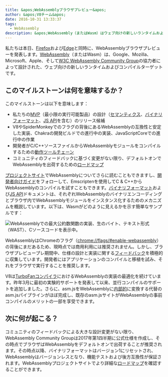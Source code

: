 ```yaml
---
title: &apos;WebAssemblyブラウザプレビュー&apos;
author: &apos;V8チーム&apos;
date: 2016-10-31 13:33:37
tags:
  - WebAssembly
description: &apos;WebAssembly（またはWasm）はウェブ向けの新しいランタイムおよびコンパイルターゲットであり、現在Chrome Canaryでフラグの背後で利用できます！&apos;
---
```

私たちは本日、[Firefox](https://hacks.mozilla.org/2016/10/webassembly-browser-preview)および[Edge](https://blogs.windows.com/msedgedev/2016/10/31/webassembly-browser-preview/)と同時に、WebAssemblyブラウザプレビューを発表します。[WebAssembly](http://webassembly.org/)（またはWasm）は、Google、Mozilla、Microsoft、Apple、そして[W3C WebAssembly Community Group](https://www.w3.org/community/webassembly/)の協力者によって設計された、ウェブ向けの新しいランタイムおよびコンパイルターゲットです。

<!--truncate-->
## このマイルストーンは何を意味するか？

このマイルストーンは以下を意味します：

- 私たちの[MVP](http://webassembly.org/docs/mvp/)（最小限の実行可能製品）の設計（[セマンティクス](http://webassembly.org/docs/semantics/)、[バイナリフォーマット](http://webassembly.org/docs/binary-encoding/)、[JS API](http://webassembly.org/docs/js/)を含む）のリリース候補
- V8やSpiderMonkeyでのフラグの背後にあるWebAssemblyの互換性と安定した実装、Chakraの開発ビルドでの進行中の実装、JavaScriptCoreでの進行中の作業
- 開発者がC/C++ソースファイルからWebAssemblyモジュールをコンパイルするための[動作ツールチェーン](http://webassembly.org/getting-started/developers-guide/)
- コミュニティのフィードバックに基づく変更がない限り、デフォルトオンでWebAssemblyを出荷するための[ロードマップ](http://webassembly.org/roadmap/)

[プロジェクトサイト](http://webassembly.org/)でWebAssemblyについてさらに読むこともできますし、[開発者向けガイド](http://webassembly.org/getting-started/developers-guide/)をフォローして、Emscriptenを使用してC & C++からWebAssemblyのコンパイルを試すこともできます。[バイナリフォーマット](http://webassembly.org/docs/binary-encoding/)および[JS API](http://webassembly.org/docs/js/)ドキュメントは、それぞれWebAssemblyのバイナリエンコーディングとブラウザ内でWebAssemblyモジュールをインスタンス化するためのメカニズムを概説しています。以下は、Wasmがどのように見えるかを示す簡単なサンプルです：

![WebAssemblyでの最大公約数関数の実装、生のバイト、テキスト形式（WAST）、Cソースコードを表示中。](/_img/webassembly-browser-preview/gcd.svg)

WebAssemblyはChromeのフラグ（[chrome://flags/#enable-webassembly](chrome://flags/#enable-webassembly)）の背後にまだあるため、現時点では商用利用には推奨されません。しかし、ブラウザプレビュープレ期間中、仕様の設計と実装に関する[フィードバック](http://webassembly.org/community/feedback/)を積極的に収集しています。開発者にはアプリケーションのコンパイルと移植を試み、それをブラウザで実行することを推奨します。

V8は[TurboFanコンパイラ](/blog/turbofan-jit)におけるWebAssemblyの実装の最適化を続けています。昨年3月に最初の実験的サポートを発表して以来、並行コンパイルのサポートを追加しました。さらに、asm.jsをWebAssemblyに[内部的](https://www.chromestatus.com/feature/5053365658583040)に変換する代替のasm.jsパイプラインがほぼ完成し、既存のasm.jsサイトがWebAssemblyの事前コンパイルのメリットの一部を享受できます。

## 次に何が起こる？

コミュニティのフィードバックによる大きな設計変更がない限り、WebAssembly Community Groupは2017年第1四半期に公式仕様を作成し、その時点でブラウザはWebAssemblyをデフォルトオンで出荷することが推奨されます。その時点以降、バイナリフォーマットはバージョン1にリセットされ、WebAssemblyはバージョンレスとなり、機能テストおよび後方互換性が保証されます。WebAssemblyプロジェクトサイトでより詳細な[ロードマップ](http://webassembly.org/roadmap/)を確認することができます。
